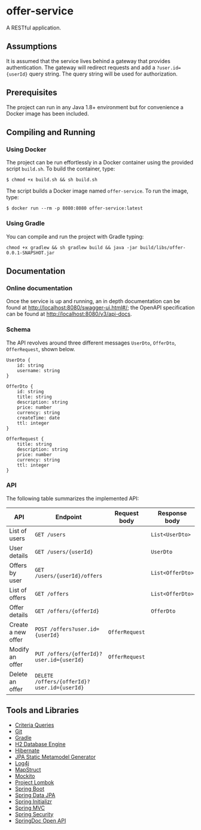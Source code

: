 # offer-service
A RESTful application.

## Assumptions
It is assumed that the service lives behind a gateway that provides authentication. The gateway will redirect requests
and add a `?user.id={userId}` query string. The query string will be used for authorization.

## Prerequisites
The project can run in any Java 1.8+ environment but for convenience a Docker image has been included.

## Compiling and Running
### Using Docker
The project can be run effortlessly in a Docker container using the provided script `build.sh`. To build the container,
type:
```
$ chmod +x build.sh && sh build.sh
```
The script builds a Docker image named `offer-service`. To run the image, type:
```
$ docker run --rm -p 8080:8080 offer-service:latest
```

### Using Gradle
You can compile and run the project with Gradle typing:
```
chmod +x gradlew && sh gradlew build && java -jar build/libs/offer-0.0.1-SNAPSHOT.jar
```

## Documentation
### Online documentation
Once the service is up and running, an in depth documentation can be found at
[http://localhost:8080/swagger-ui.html#/](http://localhost:8080/swagger-ui.html#/); the OpenAPI specification can be
found at [http://localhost:8080/v3/api-docs](http://localhost:8080/v3/api-docs).


### Schema
The API revolves around three different messages `UserDto`, `OfferDto`, `OfferRequest`, shown below.

```
UserDto {
    id: string
    username: string
}
```

```
OfferDto {
    id: string
    title: string
    description: string
    price: number
    currency: string
    createTime: date
    ttl: integer
}
```

```
OfferRequest {
    title: string
    description: string
    price: number
    currency: string
    ttl: integer
}
```

### API
The following table summarizes the implemented API:

| API                | Endpoint                                    | Request body   | Response body    |
|--------------------|---------------------------------------------|----------------|------------------|
| List of users      | `GET /users`                                |                | `List<UserDto>`  |
| User details       | `GET /users/{userId}`                       |                | `UserDto`        |
| Offers by user     | `GET /users/{userId}/offers`                |                | `List<OfferDto>` |
| List of offers     | `GET /offers`                               |                | `List<OfferDto>` |
| Offer details      | `GET /offers/{offerId}`                     |                | `OfferDto`       |
| Create a new offer | `POST /offers?user.id={userId}`             | `OfferRequest` |                  |
| Modify an offer    | `PUT /offers/{offerId}?user.id={userId}`    | `OfferRequest` |                  |
| Delete an offer    | `DELETE /offers/{offerId}?user.id={userId}` |                |                  |

## Tools and Libraries
- [Criteria Queries](https://docs.jboss.org/hibernate/entitymanager/3.5/reference/en/html/querycriteria.html)
- [Git](https://git-scm.com/)
- [Gradle](https://gradle.org/)
- [H2 Database Engine](https://www.h2database.com/html/main.html)
- [Hibernate](https://hibernate.org/)
- [JPA Static Metamodel Generator](https://docs.jboss.org/hibernate/orm/5.0/topical/html/metamodelgen/MetamodelGenerator.html)
- [Log4j](https://logging.apache.org/log4j/2.x/)
- [MapStruct](https://mapstruct.org/)
- [Mockito](https://site.mockito.org/)
- [Project Lombok](https://projectlombok.org/)
- [Spring Boot](https://spring.io/projects/spring-boot)
- [Spring Data JPA](https://spring.io/projects/spring-data-jpa)
- [Spring Initializr](https://start.spring.io/)
- [Spring MVC](https://docs.spring.io/spring/docs/current/spring-framework-reference/web.html)
- [Spring Security](https://spring.io/projects/spring-security)
- [SpringDoc Open API](https://springdoc.github.io/springdoc-openapi-demos/)
